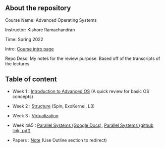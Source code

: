 ## About the repository
Course Name: Advanced Operating Systems

Instructor: Kishore Ramachandran

Time: Spring 2022

Intro: [Course intro page](https://omscs.gatech.edu/cs-6210-advanced-operating-systems)

Repo Desc: My notes for the review purpose. Based off of the transcripts of the lectures. 

## Table of content

- Week 1 : [Introduction to Advanced OS](https://github.com/audrey617/CS6210-Advanced-Operating-Systems-Notes/blob/main/L01_IntroToAOS.md)  (A quick review for basic OS concepts)

- Week 2 : [Structure](https://github.com/audrey617/CS6210-Advanced-Operating-Systems-Notes/blob/main/L02_Structure.md)  (Spin, ExoKernel, L3)

- Week 3 : [Virtualization](https://github.com/audrey617/CS6210-Advanced-Operating-Systems-Notes/blob/main/L03_Virtualization.md)

- Week 4&5 : [Parallel Systems (Google Docs)](https://docs.google.com/document/d/1chu8Xz5yP-fJmmAiCy34WcpyaeBAu8fGI-pGVln8IdQ/edit?usp=sharing), [Parallel Systems (github link, pdf)](https://github.com/audrey617/CS6210-Advanced-Operating-Systems-Notes/blob/main/L04_%20Parallel%20Systems.pdf)


- Papers : [Note](https://github.com/audrey617/CS6210-Advanced-Operating-Systems-Notes/blob/main/Note_papers.md) (Use Outline section to redirect)
